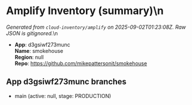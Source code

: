 # Amplify Inventory (summary)\n
_Generated from `cloud-inventory/amplify` on 2025-09-02T01:23:08Z. Raw JSON is gitignored._\n
- **App**: d3gsiwf273munc  
  **Name**: smokehouse  
  **Region**: null  
  **Repo**: https://github.com/mikepattersonit/smokehouse


## App d3gsiwf273munc branches
 - main (active: null, stage: PRODUCTION)


